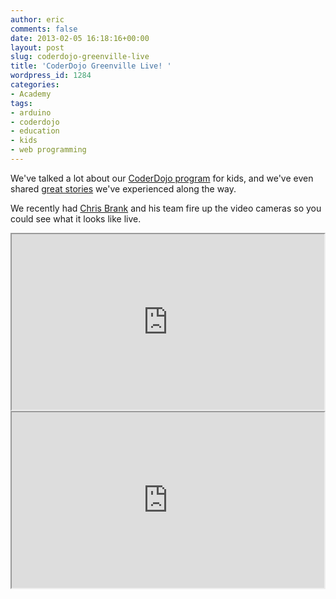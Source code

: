 ```yaml
---
author: eric
comments: false
date: 2013-02-05 16:18:16+00:00
layout: post
slug: coderdojo-greenville-live
title: 'CoderDojo Greenville Live! '
wordpress_id: 1284
categories:
- Academy
tags:
- arduino
- coderdojo
- education
- kids
- web programming
---
```


We've talked a lot about our [CoderDojo program](http://www.theironyard.com/academy/kids) for kids, and we've even shared [great stories](/images/blog/2013/01/getting-to-their-level-teaching-kids-to-code/) we've experienced along the way. 

We recently had [Chris Brank](http://chrisbrankfilms.com/) and his team fire up the video cameras so you could see what it looks like live. 

<!-- more -->

<iframe src="http://player.vimeo.com/video/58981618" width="500" height="281" webkitAllowFullScreen mozallowfullscreen allowFullScreen></iframe>

<iframe src="http://player.vimeo.com/video/58981617" width="500" height="281" webkitAllowFullScreen mozallowfullscreen allowFullScreen></iframe>

